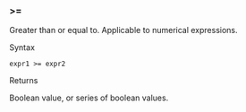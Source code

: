 ### >=

Greater than or equal to. Applicable to numerical expressions.

Syntax

```
expr1 >= expr2
```

Returns

Boolean value, or series of boolean values.
